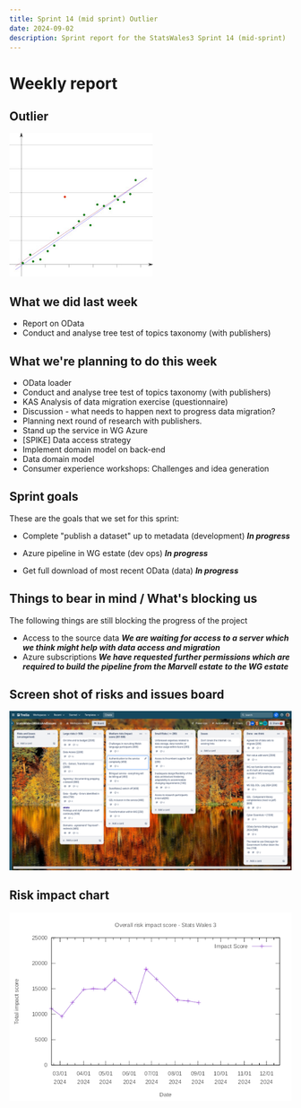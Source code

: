 ```yaml
---
title: Sprint 14 (mid sprint) Outlier 
date: 2024-09-02
description: Sprint report for the StatsWales3 Sprint 14 (mid-sprint)
---
```


Weekly report
=============

Outlier
------------------------------

![Outlier](outlier2.jpg)

What we did last week
------------------------

- Report on OData
- Conduct and analyse tree test of topics taxonomy (with publishers)

What we're planning to do this week
-----------------------------------

- OData loader
- Conduct and analyse tree test of topics taxonomy (with publishers)
- KAS Analysis of data migration exercise (questionnaire)
- Discussion - what needs to happen next to progress data migration?
- Planning next round of research with publishers.
- Stand up the service in WG Azure
- [SPIKE] Data access strategy
- Implement domain model on back-end
- Data domain model
- Consumer experience workshops: Challenges and idea generation



Sprint goals
-----------------------------------

These are the goals that we set for this sprint:

- Complete "publish a dataset" up to metadata (development)
  <span class="badge bg-info">_**In progress**_</span>

- Azure pipeline in WG estate (dev ops) 
  <span class="badge bg-info">_**In progress**_</span>

-  Get full download of most recent OData (data)
  <span class="badge bg-info">_**In progress**_</span>

Things to bear in mind / What's blocking us
-------------------------------------------

The following things are still blocking the progress of the project

- Access to the source data
  ***We are waiting for access to a server which we think might help with data access and migration***
- Azure subscriptions
  ***We have requested further permissions which are required to build the pipeline from the Marvell estate to the WG estate***

Screen shot of risks and issues board
-------------------------------------

![Screenshot of risks and issues board](risksAndIssuesBoard20240902.png)

Risk impact chart
-------------------------------------

![Risk impact chart](impact_score20240902.png)
